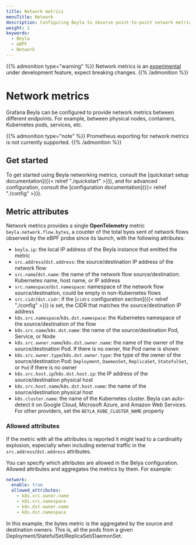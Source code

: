 ```yaml
---
title: Network metrics
menuTitle: Network
description: Configuring Beyla to observe point-to-point network metrics.
weight: 1
keywords:
  - Beyla
  - eBPF
  - Network
---
```


{{% admonition type="warning" %}}
Network metrics is an [experimental](/docs/release-life-cycle/) under development feature, expect breaking changes.
{{% /admonition %}}

# Network metrics

Grafana Beyla can be configured to provide network metrics between different endpoints. For example, between physical nodes, containers, Kubernetes pods, services, etc.

{{% admonition type="note" %}}
Prometheus exporting for network metrics is not currently supported.
{{% /admonition %}}

## Get started

To get started using Beyla networking metrics, consult the [quickstart setup documentation]({{< relref "./quickstart" >}}), and for advanced configuration, consult the [configuration documentation]({{< relref "./config" >}}).

## Metric attributes

Network metrics provides a single **OpenTelemetry** metric `beyla.network.flow.bytes`, a counter of the total byes sent  of network flows observed by the eBPF probe since its launch, with the following attributes:

- `beyla.ip`: the local IP address of the Beyla instance that emitted the metric
- `src.address`/`dst.address`: the source/destination IP address of the network flow
- `src.name`/`dst.name`: the name of the network flow source/destination: Kubernetes name, host name, or IP address
- `src.namespace`/`dst.namespace`: namespace of the network flow source/destination, could be empty in non-Kubernetes flows
- `src.cidr`/`dst.cidr`: if the [`cidrs` configuration section]({{< relref "./config" >}}) is set, the CIDR
  that matches the source/destination IP address
- `k8s.src.namespace`/`k8s.dst.namespace`: the Kubernetes namespace of the source/destination of the flow
- `k8s.src.name`/`k8s.dst.name`: the name of the source/destination Pod, Service, or Node
- `k8s.src.owner.name`/`k8s.dst.owner.name`: the name of the owner of the source/destination Pod. If there is no owner,
  the Pod name is shown
- `k8s.src.owner.type`/`k8s.dst.owner.type`: the type of the owner of the source/destination Pod: `Deployment`, `DaemonSet`, `ReplicaSet`, `StatefulSet`, or `Pod` if there is no owner
- `k8s.src.host.ip`/`k8s.dst.host.ip`: the IP address of the source/destination physical host
- `k8s.src.host.name`/`k8s.dst.host.name`: the name of the source/destination physical host
- `k8s.cluster.name`: the name of the Kubernetes cluster. Beyla can auto-detect it on Google Cloud, Microsoft Azure, and
  Amazon Web Services. For other providers, set the `BEYLA_KUBE_CLUSTER_NAME` property

### Allowed attributes

If the metric with all the attributes is reported it might lead to a cardinality explosion, especially when including external traffic in the `src.address`/`dst.address` attributes.

You can specify which attributes are allowed in the Belya configuration. Allowed attributes and aggregates the metrics by them. For example:

```yaml
network:
  enable: true
  allowed_attributes:
    - k8s.src.owner.name
    - k8s.src.namespace
    - k8s.dst.owner.name
    - k8s.dst.namespace
```

In this example, the bytes metric is the aggregated by the source and destination owners. This is, all the
pods from a given Deployment/StatefulSet/ReplicaSet/DaemonSet.
